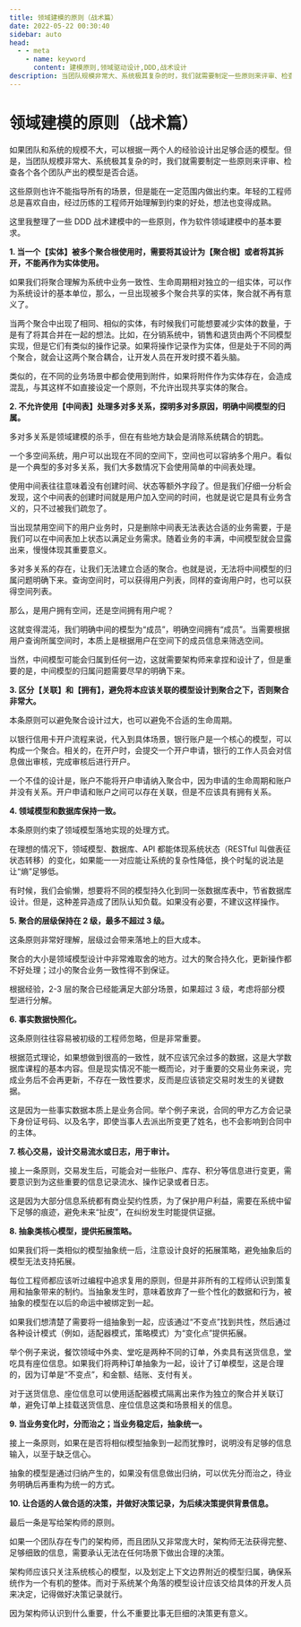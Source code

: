 ```yaml
---
title: 领域建模的原则（战术篇）
date: 2022-05-22 00:30:40
sidebar: auto
head:
  - - meta
    - name: keyword
      content: 建模原则,领域驱动设计,DDD,战术设计 
description: 当团队规模非常大、系统极其复杂的时，我们就需要制定一些原则来评审、检查各个各个团队产出的模型是否合适。
---
```


# 领域建模的原则（战术篇）

如果团队和系统的规模不大，可以根据一两个人的经验设计出足够合适的模型。但是，当团队规模非常大、系统极其复杂的时，我们就需要制定一些原则来评审、检查各个各个团队产出的模型是否合适。

这些原则也许不能指导所有的场景，但是能在一定范围内做出约束。年轻的工程师总是喜欢自由，经过历练的工程师开始理解到约束的好处，想法也变得成熟。

这里我整理了一些 DDD 战术建模中的一些原则，作为软件领域建模中的基本要求。

**1. 当一个【实体】被多个聚合根使用时，需要将其设计为【聚合根】或者将其拆开，不能再作为实体使用。**

如果我们将聚合理解为系统中业务一致性、生命周期相对独立的一组实体，可以作为系统设计的基本单位，那么，一旦出现被多个聚合共享的实体，聚合就不再有意义了。

当两个聚合中出现了相同、相似的实体，有时候我们可能想要减少实体的数量，于是有了将其合并在一起的想法。比如，在分销系统中，销售和退货由两个不同模型实现，但是它们有类似的操作记录。如果将操作记录作为实体，但是处于不同的两个聚合，就会让这两个聚合耦合，让开发人员在开发时摸不着头脑。

类似的，在不同的业务场景中都会使用到附件，如果将附件作为实体存在，会造成混乱，与其这样不如直接设定一个原则，不允许出现共享实体的聚合。

**2. 不允许使用【中间表】处理多对多关系，探明多对多原因，明确中间模型的归属。**

多对多关系是领域建模的杀手，但在有些地方缺会是消除系统耦合的钥匙。

一个多空间系统，用户可以出现在不同的空间下，空间也可以容纳多个用户。看似是一个典型的多对多关系，我们大多数情况下会使用简单的中间表处理。

使用中间表往往意味着没有创建时间、状态等额外字段了。但是我们仔细一分析会发现，这个中间表的创建时间就是用户加入空间的时间，也就是说它是具有业务含义的，只不过被我们疏忽了。

当出现禁用空间下的用户业务时，只是删除中间表无法表达合适的业务需要，于是我们可以在中间表加上状态以满足业务需求。随着业务的丰满，中间模型就会显露出来，慢慢体现其重要意义。

多对多关系的存在，让我们无法建立合适的聚合。也就是说，无法将中间模型的归属问题明确下来。查询空间时，可以获得用户列表，同样的查询用户时，也可以获得空间列表。

那么，是用户拥有空间，还是空间拥有用户呢？

这就变得混沌，我们明确中间的模型为“成员”，明确空间拥有“成员”。当需要根据用户查询所属空间时，本质上是根据用户在空间下的成员信息来筛选空间。

当然，中间模型可能会归属到任何一边，这就需要架构师来拿捏和设计了，但是重要的是，中间模型的归属问题需要尽早的明确下来。

**3. 区分【关联】和【拥有】，避免将本应该关联的模型设计到聚合之下，否则聚合非常大。**

本条原则可以避免聚合设计过大，也可以避免不合适的生命周期。

以银行信用卡开户流程来说，代入到具体场景，银行账户是一个核心的模型，可以构成一个聚合。相关的，在开户时，会提交一个开户申请，银行的工作人员会对信息做出审核，完成审核后进行开户。

一个不佳的设计是，账户不能将开户申请纳入聚合中，因为申请的生命周期和账户并没有关系。开户申请和账户之间可以存在关联，但是不应该具有拥有关系。

**4. 领域模型和数据库保持一致。**

本条原则约束了领域模型落地实现的处理方式。

在理想的情况下，领域模型、数据库、API 都能体现系统状态（RESTful 叫做表征状态转移）的变化，如果能一一对应能让系统的复杂性降低，换个时髦的说法是让“熵”足够低。

有时候，我们会偷懒，想要将不同的模型持久化到同一张数据库表中，节省数据库设计。但是，这种差异造成了团队认知负载。如果没有必要，不建议这样操作。

**5. 聚合的层级保持在 2 级，最多不超过 3 级。**

这条原则非常好理解，层级过会带来落地上的巨大成本。

聚合的大小是领域模型设计中非常难取舍的地方。过大的聚合持久化，更新操作都不好处理；过小的聚合业务一致性得不到保证。

根据经验，2-3 层的聚合已经能满足大部分场景，如果超过 3 级，考虑将部分模型进行分解。

**6. 事实数据快照化。**

这条原则往往容易被初级的工程师忽略，但是非常重要。

根据范式理论，如果想做到很高的一致性，就不应该冗余过多的数据，这是大学数据库课程的基本内容。但是现实情况不能一概而论，对于重要的交易业务来说，完成业务后不会再更新，不存在一致性要求，反而是应该锁定交易时发生的关键数据。

这是因为一些事实数据本质上是业务合同。举个例子来说，合同的甲方乙方会记录下身份证号码、以及名字，即使当事人去派出所变更了姓名，也不会影响到合同中的主体。

**7. 核心交易，设计交易流水或日志，用于审计。**

接上一条原则，交易发生后，可能会对一些账户、库存、积分等信息进行变更，需要意识到为这些重要的信息记录流水、操作记录或者日志。

这是因为大部分信息系统都有商业契约性质，为了保护用户利益，需要在系统中留下足够的痕迹，避免未来“扯皮”，在纠纷发生时能提供证据。

**8. 抽象类核心模型，提供拓展策略。**

如果我们将一类相似的模型抽象统一后，注意设计良好的拓展策略，避免抽象后的模型无法支持拓展。

每位工程师都应该听过编程中追求复用的原则，但是并非所有的工程师认识到策复用和抽象带来的制约。当抽象发生时，意味着放弃了一些个性化的数据和行为，被抽象的模型在以后的命运中被绑定到一起。

如果我们想清楚了需要将一组抽象到一起，应该通过“不变点”找到共性，然后通过各种设计模式（例如，适配器模式，策略模式）为“变化点”提供拓展。

举个例子来说，餐饮领域中外卖、堂吃是两种不同的订单，外卖具有送货信息，堂吃具有座位信息。如果我们将两种订单抽象为一起，设计了订单模型，这是合理的，因为订单是“不变点”，和金额、结账、支付有关。

对于送货信息、座位信息可以使用适配器模式隔离出来作为独立的聚合并关联订单，避免订单上挂载送货信息、座位信息这类和场景相关的信息。

**9. 当业务变化时，分而治之；当业务稳定后，抽象统一。**

接上一条原则，如果在是否将相似模型抽象到一起而犹豫时，说明没有足够的信息输入，以至于缺乏信心。

抽象的模型是通过归纳产生的，如果没有信息做出归纳，可以优先分而治之，待业务明确后再重构为统一的方式。

**10. 让合适的人做合适的决策，并做好决策记录，为后续决策提供背景信息。**

最后一条是写给架构师的原则。

如果一个团队存在专门的架构师，而且团队又非常庞大时，架构师无法获得完整、足够细致的信息，需要承认无法在任何场景下做出合理的决策。

架构师应该只关注系统核心的模型，以及划定上下文边界附近的模型归属，确保系统作为一个有机的整体。而对于系统某个角落的模型设计应该交给具体的开发人员来决定，记得做好决策记录就行。

因为架构师认识到什么重要，什么不重要比事无巨细的决策更有意义。

